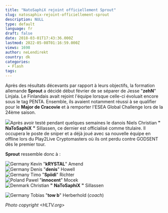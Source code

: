 ```yaml
---
title: "NatoSaphiX rejoint officiellement Sprout"
slug: natosaphix-rejoint-officiellement-sprout
description: NULL
type: default
language: fr
draft: false
date: 2018-03-01T17:43:36.000Z
lastmod: 2022-05-08T01:16:59.000Z
views: 1698
author: neLendirekt
country: dk
categories:
 - Flash
tags:
---
```

Après des résultats décevants par rapport à leurs objectifs, la formation allemande **Sprout** a décidé début février de se séparer de Jesse "**zehN**" Linjala. Le Finlandais avait rejoint l'équipe lorsque celle-ci évoluait encore sous le tag PENTA. Ensemble, ils avaient notamment réussi à se qualifier pour le **Major de Cracovie** et à remporter l'ESEA Global Challenge lors de la 24ème saison. 

![](https://flickshot-ue.s3.eu-west-2.amazonaws.com/flickshot/article/5a98386ea3bdd/images/dnocrNoF9288wJ72QA4L96zGYMAGLSLmAVoQTdzD.jpeg)Après avoir testé pendant quelques semaines le danois Niels Christian **"** **NaToSaphiX** **"** Sillassen, ce dernier est officialisé comme titulaire. Il occupera le poste de sniper et a déjà joué avec sa nouvelle équipe en offline lors du Play2Live Cryptomasters où ils ont perdu contre GODSENT dès le premier tour.  
  
**Sprout** ressemble donc à :

![Germany](/images/countries/de.svg)⁠ Kevin "**kRYSTAL**" Amend  
![Germany](/images/countries/de.svg)⁠ Denis "**denis**" Howell  
![Germany](/images/countries/de.svg)⁠ Timo "**Spiidi**" Richter  
![Poland](/images/countries/pl.svg)⁠ Pawel "**innocent**" Mocek  
![Denmark](/images/countries/dk.svg)⁠ Christian **"** **NaToSaphiX** **"** Sillassen  
  
![Germany](/images/countries/de.svg)⁠ Tobias "**tow b**" Herberhold (_coach_)

_Photo copyright <HLTV.org>_
